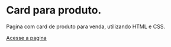 # Card para produto.

Pagina com card de produto para venda, utilizando HTML e CSS.

[Acesse a pagina](https://viniciusdeab.github.io/productCard/)
